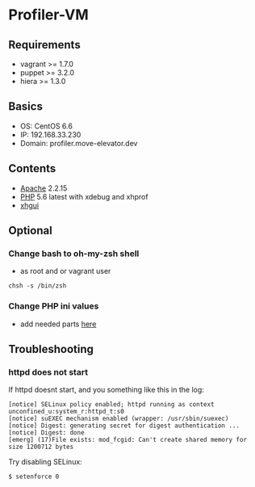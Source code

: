 # Profiler-VM
## Requirements
* vagrant >= 1.7.0
* puppet >= 3.2.0
* hiera >= 1.3.0

## Basics
* OS: CentOS 6.6
* IP: 192.168.33.230
* Domain: profiler.move-elevator.dev

## Contents
* [Apache](http://httpd.apache.org/) 2.2.15
* [PHP](http://php.net/) 5.6 latest with xdebug and xhprof
* [xhgui](https://github.com/perftools/xhgui) 

## Optional
### Change bash to oh-my-zsh shell
* as root and or vagrant user

```
chsh -s /bin/zsh
```

### Change PHP ini values
* add needed parts [here](files/99-overwrites.ini)

## Troubleshooting
### httpd does not start 
If httpd doesnt start, and you something like this in the log:

```
[notice] SELinux policy enabled; httpd running as context unconfined_u:system_r:httpd_t:s0
[notice] suEXEC mechanism enabled (wrapper: /usr/sbin/suexec)
[notice] Digest: generating secret for digest authentication ...
[notice] Digest: done
[emerg] (17)File exists: mod_fcgid: Can't create shared memory for size 1200712 bytes
```

Try disabling SELinux:

```
$ setenforce 0
```